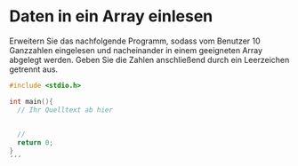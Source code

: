 # Daten in ein Array einlesen

Erweitern Sie das nachfolgende Programm, sodass vom Benutzer 10 Ganzzahlen eingelesen 
und nacheinander in einem geeigneten Array abgelegt werden.
Geben Sie die Zahlen anschließend durch ein Leerzeichen getrennt aus.

```cpp
#include <stdio.h>

int main(){
  // Ihr Quelltext ab hier
  
  
  //
  return 0;
}
´´´